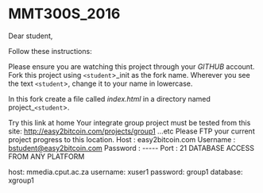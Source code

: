 # MMT300S_2016

Dear student,

Follow these instructions:


Please ensure you are watching this project through your _GITHUB_  account.
Fork this project using `<student`>_init as the fork name. Wherever you see the text `<student`>, change it to your name in lowercase.

In this fork create a file called _index.html_ in a directory named project_`<student`>.



Try this link at home 
Your integrate group project must be tested from this site: http://easy2bitcoin.com/projects/group1 ...etc Please FTP your current project progress to this location. 
Host : easy2bitcoin.com 
Username : bstudent@easy2bitcoin.com 
Password : ----- 
Port : 21
DATABASE ACCESS FROM ANY PLATFORM

host: mmedia.cput.ac.za
username: xuser1
password: group1
database: xgroup1
